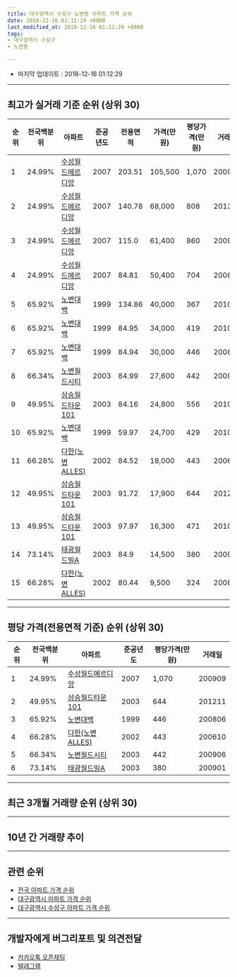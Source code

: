 ```yaml
---
title: 대구광역시 수성구 노변동 아파트 가격 순위
date: 2018-12-16 01:12:29 +0900
last_modified_at: 2018-12-16 01:12:29 +0900
tags:
- 대구광역시 수성구
- 노변동

---
```


* 마지막 업데이트 : 2018-12-16 01:12:29

---

## 최고가 실거래 기준 순위 (상위 30)


|순위|전국백분위|아파트|준공년도|전용면적|가격(만원)|평당가격(만원)|거래일|
|---|---|---|---|---|---|---|---|
|1|24.99%|[수성월드메르디앙](https://search.naver.com/search.naver?query=%EB%8C%80%EA%B5%AC%EA%B4%91%EC%97%AD%EC%8B%9C+%EC%88%98%EC%84%B1%EA%B5%AC+%EB%85%B8%EB%B3%80%EB%8F%99+%EC%88%98%EC%84%B1%EC%9B%94%EB%93%9C%EB%A9%94%EB%A5%B4%EB%94%94%EC%95%99)|2007|203.51|105,500|1,070|200909|
|2|24.99%|[수성월드메르디앙](https://search.naver.com/search.naver?query=%EB%8C%80%EA%B5%AC%EA%B4%91%EC%97%AD%EC%8B%9C+%EC%88%98%EC%84%B1%EA%B5%AC+%EB%85%B8%EB%B3%80%EB%8F%99+%EC%88%98%EC%84%B1%EC%9B%94%EB%93%9C%EB%A9%94%EB%A5%B4%EB%94%94%EC%95%99)|2007|140.78|68,000|808|201302|
|3|24.99%|[수성월드메르디앙](https://search.naver.com/search.naver?query=%EB%8C%80%EA%B5%AC%EA%B4%91%EC%97%AD%EC%8B%9C+%EC%88%98%EC%84%B1%EA%B5%AC+%EB%85%B8%EB%B3%80%EB%8F%99+%EC%88%98%EC%84%B1%EC%9B%94%EB%93%9C%EB%A9%94%EB%A5%B4%EB%94%94%EC%95%99)|2007|115.0|61,400|860|200903|
|4|24.99%|[수성월드메르디앙](https://search.naver.com/search.naver?query=%EB%8C%80%EA%B5%AC%EA%B4%91%EC%97%AD%EC%8B%9C+%EC%88%98%EC%84%B1%EA%B5%AC+%EB%85%B8%EB%B3%80%EB%8F%99+%EC%88%98%EC%84%B1%EC%9B%94%EB%93%9C%EB%A9%94%EB%A5%B4%EB%94%94%EC%95%99)|2007|84.81|50,400|704|200810|
|5|65.92%|[노변대백](https://search.naver.com/search.naver?query=%EB%8C%80%EA%B5%AC%EA%B4%91%EC%97%AD%EC%8B%9C+%EC%88%98%EC%84%B1%EA%B5%AC+%EB%85%B8%EB%B3%80%EB%8F%99+%EB%85%B8%EB%B3%80%EB%8C%80%EB%B0%B1)|1999|134.86|40,000|367|201001|
|6|65.92%|[노변대백](https://search.naver.com/search.naver?query=%EB%8C%80%EA%B5%AC%EA%B4%91%EC%97%AD%EC%8B%9C+%EC%88%98%EC%84%B1%EA%B5%AC+%EB%85%B8%EB%B3%80%EB%8F%99+%EB%85%B8%EB%B3%80%EB%8C%80%EB%B0%B1)|1999|84.95|34,000|419|201007|
|7|65.92%|[노변대백](https://search.naver.com/search.naver?query=%EB%8C%80%EA%B5%AC%EA%B4%91%EC%97%AD%EC%8B%9C+%EC%88%98%EC%84%B1%EA%B5%AC+%EB%85%B8%EB%B3%80%EB%8F%99+%EB%85%B8%EB%B3%80%EB%8C%80%EB%B0%B1)|1999|84.94|30,000|446|200806|
|8|66.34%|[노변월드시티](https://search.naver.com/search.naver?query=%EB%8C%80%EA%B5%AC%EA%B4%91%EC%97%AD%EC%8B%9C+%EC%88%98%EC%84%B1%EA%B5%AC+%EB%85%B8%EB%B3%80%EB%8F%99+%EB%85%B8%EB%B3%80%EC%9B%94%EB%93%9C%EC%8B%9C%ED%8B%B0)|2003|84.99|27,600|442|200906|
|9|49.95%|[삼승월드타운101](https://search.naver.com/search.naver?query=%EB%8C%80%EA%B5%AC%EA%B4%91%EC%97%AD%EC%8B%9C+%EC%88%98%EC%84%B1%EA%B5%AC+%EB%85%B8%EB%B3%80%EB%8F%99+%EC%82%BC%EC%8A%B9%EC%9B%94%EB%93%9C%ED%83%80%EC%9A%B4101)|2003|84.16|24,800|556|201002|
|10|65.92%|[노변대백](https://search.naver.com/search.naver?query=%EB%8C%80%EA%B5%AC%EA%B4%91%EC%97%AD%EC%8B%9C+%EC%88%98%EC%84%B1%EA%B5%AC+%EB%85%B8%EB%B3%80%EB%8F%99+%EB%85%B8%EB%B3%80%EB%8C%80%EB%B0%B1)|1999|59.97|24,700|429|201011|
|11|66.28%|[다한(노변ALLES)](https://search.naver.com/search.naver?query=%EB%8C%80%EA%B5%AC%EA%B4%91%EC%97%AD%EC%8B%9C+%EC%88%98%EC%84%B1%EA%B5%AC+%EB%85%B8%EB%B3%80%EB%8F%99+%EB%8B%A4%ED%95%9C%28%EB%85%B8%EB%B3%80ALLES%29)|2002|84.52|18,000|443|200610|
|12|49.95%|[삼승월드타운101](https://search.naver.com/search.naver?query=%EB%8C%80%EA%B5%AC%EA%B4%91%EC%97%AD%EC%8B%9C+%EC%88%98%EC%84%B1%EA%B5%AC+%EB%85%B8%EB%B3%80%EB%8F%99+%EC%82%BC%EC%8A%B9%EC%9B%94%EB%93%9C%ED%83%80%EC%9A%B4101)|2003|91.72|17,900|644|201211|
|13|49.95%|[삼승월드타운101](https://search.naver.com/search.naver?query=%EB%8C%80%EA%B5%AC%EA%B4%91%EC%97%AD%EC%8B%9C+%EC%88%98%EC%84%B1%EA%B5%AC+%EB%85%B8%EB%B3%80%EB%8F%99+%EC%82%BC%EC%8A%B9%EC%9B%94%EB%93%9C%ED%83%80%EC%9A%B4101)|2003|97.97|16,300|471|201002|
|14|73.14%|[태광월드빌A](https://search.naver.com/search.naver?query=%EB%8C%80%EA%B5%AC%EA%B4%91%EC%97%AD%EC%8B%9C+%EC%88%98%EC%84%B1%EA%B5%AC+%EB%85%B8%EB%B3%80%EB%8F%99+%ED%83%9C%EA%B4%91%EC%9B%94%EB%93%9C%EB%B9%8CA)|2003|84.9|14,500|380|200901|
|15|66.28%|[다한(노변ALLES)](https://search.naver.com/search.naver?query=%EB%8C%80%EA%B5%AC%EA%B4%91%EC%97%AD%EC%8B%9C+%EC%88%98%EC%84%B1%EA%B5%AC+%EB%85%B8%EB%B3%80%EB%8F%99+%EB%8B%A4%ED%95%9C%28%EB%85%B8%EB%B3%80ALLES%29)|2002|80.44|9,500|324|200807|


---

## 평당 가격(전용면적 기준) 순위 (상위 30)


|순위|전국백분위|아파트|준공년도|평당가격(만원)|거래일|
|---|---|---|---|---|---|
|1|24.99%|[수성월드메르디앙](https://search.naver.com/search.naver?query=%EB%8C%80%EA%B5%AC%EA%B4%91%EC%97%AD%EC%8B%9C+%EC%88%98%EC%84%B1%EA%B5%AC+%EB%85%B8%EB%B3%80%EB%8F%99+%EC%88%98%EC%84%B1%EC%9B%94%EB%93%9C%EB%A9%94%EB%A5%B4%EB%94%94%EC%95%99)|2007|1,070|200909|
|2|49.95%|[삼승월드타운101](https://search.naver.com/search.naver?query=%EB%8C%80%EA%B5%AC%EA%B4%91%EC%97%AD%EC%8B%9C+%EC%88%98%EC%84%B1%EA%B5%AC+%EB%85%B8%EB%B3%80%EB%8F%99+%EC%82%BC%EC%8A%B9%EC%9B%94%EB%93%9C%ED%83%80%EC%9A%B4101)|2003|644|201211|
|3|65.92%|[노변대백](https://search.naver.com/search.naver?query=%EB%8C%80%EA%B5%AC%EA%B4%91%EC%97%AD%EC%8B%9C+%EC%88%98%EC%84%B1%EA%B5%AC+%EB%85%B8%EB%B3%80%EB%8F%99+%EB%85%B8%EB%B3%80%EB%8C%80%EB%B0%B1)|1999|446|200806|
|4|66.28%|[다한(노변ALLES)](https://search.naver.com/search.naver?query=%EB%8C%80%EA%B5%AC%EA%B4%91%EC%97%AD%EC%8B%9C+%EC%88%98%EC%84%B1%EA%B5%AC+%EB%85%B8%EB%B3%80%EB%8F%99+%EB%8B%A4%ED%95%9C%28%EB%85%B8%EB%B3%80ALLES%29)|2002|443|200610|
|5|66.34%|[노변월드시티](https://search.naver.com/search.naver?query=%EB%8C%80%EA%B5%AC%EA%B4%91%EC%97%AD%EC%8B%9C+%EC%88%98%EC%84%B1%EA%B5%AC+%EB%85%B8%EB%B3%80%EB%8F%99+%EB%85%B8%EB%B3%80%EC%9B%94%EB%93%9C%EC%8B%9C%ED%8B%B0)|2003|442|200906|
|6|73.14%|[태광월드빌A](https://search.naver.com/search.naver?query=%EB%8C%80%EA%B5%AC%EA%B4%91%EC%97%AD%EC%8B%9C+%EC%88%98%EC%84%B1%EA%B5%AC+%EB%85%B8%EB%B3%80%EB%8F%99+%ED%83%9C%EA%B4%91%EC%9B%94%EB%93%9C%EB%B9%8CA)|2003|380|200901|


---

## 최근 3개월 거래량 순위 (상위 30)


<div style="width:100%;">
    <canvas id="deal_count_ranking" height="250"></canvas>
</div>


<script>
new Chart(document.getElementById("deal_count_ranking"), {
    type: 'horizontalBar',
    data: {
        labels: ['수성월드메르디앙', '노변대백'],
        datasets: [{
            label: '실거래 수',
            data: [5, 1],
            borderColor: "rgba(255, 0, 128, 1)",
            backgroundColor: "rgba(255, 0, 128, 0.5)",
            fill: false,
        }]
    },
    options: {
        responsive: true,
        title: {
            display: true,
            text: '최근 3개월 거래량 순위'
        },
        tooltips: {
            mode: 'index',
            intersect: false,
            callbacks: {
                title: function(tooltipItems, data) {
                    return "실거래 수:";
                },
                label: function(tooltipItem, data) {
                    return data.labels[tooltipItem.index] + ": " + tooltipItem.xLabel;
                }
            }
        },
        hover: {
            mode: 'nearest',
            intersect: true
        },
        scales: {
            xAxes: [{
                display: true,
                scaleLabel: {
                    display: true,
                    labelString: '실거래 수'
                },
                ticks: {
                    suggestedMin: 0,
                }
            }],
            yAxes: [{
                display: true,
                ticks: {
                    autoSkip: false,
                    callback: function(value, index, values) {
                        if (value.length > 15)
                            return value.substr(0, 13) + "...";
                        else
                            return value;
                    }
                },
                scaleLabel: {
                    display: false,
                }
            }]
        }
    }
});

</script>


---

## 10년 간 거래량 추이


<div style="width:100%;">
    <canvas id="deal_progress" height="250"></canvas>
</div>

<script>
new Chart(document.getElementById("deal_progress"), {
    type: 'line',
    data: {
        labels: ['200812','200901','200902','200903','200904','200905','200906','200907','200908','200909','200910','200911','200912','201001','201002','201003','201004','201005','201006','201007','201008','201009','201010','201011','201012','201101','201102','201103','201104','201105','201106','201107','201108','201109','201110','201111','201112','201201','201202','201203','201204','201205','201206','201207','201208','201209','201210','201211','201212','201301','201302','201303','201304','201305','201306','201307','201308','201309','201310','201311','201312','201401','201402','201403','201404','201405','201406','201407','201408','201409','201410','201411','201412','201501','201502','201503','201504','201505','201506','201507','201508','201509','201510','201511','201512','201601','201602','201603','201604','201605','201606','201607','201608','201609','201610','201611','201612','201701','201702','201703','201704','201705','201706','201707','201708','201709','201710','201711','201712','201801','201802','201803','201804','201805','201806','201807','201808','201809','201810','201811','201812'],
        datasets: [{
            label: '실거래 수',
            pointRadius: 1,
            data: [0, 2, 3, 2, 6, 4, 8, 7, 4, 6, 8, 6, 3, 6, 5, 8, 1, 2, 9, 4, 4, 6, 7, 9, 5, 10, 9, 7, 9, 4, 7, 12, 10, 12, 9, 11, 5, 4, 7, 6, 7, 5, 10, 3, 6, 10, 13, 6, 4, 3, 9, 20, 12, 14, 8, 5, 7, 15, 14, 11, 6, 11, 8, 12, 7, 4, 4, 6, 5, 12, 10, 6, 9, 10, 4, 9, 8, 4, 7, 2, 5, 4, 0, 2, 1, 0, 0, 3, 1, 0, 1, 2, 2, 4, 3, 2, 4, 2, 3, 7, 2, 3, 7, 23, 13, 5, 3, 2, 2, 5, 3, 3, 4, 5, 1, 0, 6, 5, 2, 3, 1],
            borderColor: "rgba(255, 201, 14, 1)",
            backgroundColor: "rgba(255, 201, 14, 0.5)",
            fill: true,
        }]
    },
    options: {
        responsive: true,
        title: {
            display: true,
            text: '10년간 거래량 추이'
        },
        tooltips: {
            mode: 'index',
            intersect: false,
        },
        hover: {
            mode: 'nearest',
            intersect: true
        },
        scales: {
            xAxes: [{
                display: true,
                scaleLabel: {
                    display: true,
                    labelString: '년/월'
                }
            }],
            yAxes: [{
                display: true,
                ticks: {
                    suggestedMin: 0,
                },
                scaleLabel: {
                    display: true,
                    labelString: '실거래 수'
                }
            }]
        }
    }
});

</script>


---

## 관련 순위

- [전국 아파트 가격 순위](https://inasie.github.io/apt-ranking/전국)
- [대구광역시 아파트 가격 순위](https://inasie.github.io/apt-ranking/대구광역시)
- [대구광역시 수성구 아파트 가격 순위](https://inasie.github.io/apt-ranking/대구광역시-수성구)


---

## 개발자에게 버그리포트 및 의견전달

- [카카오톡 오픈채팅](https://open.kakao.com/o/gLJUAP4)
- [텔레그램](https://t.me/inasie)

